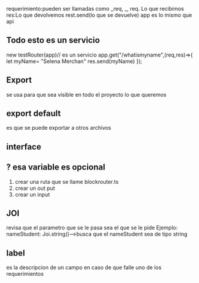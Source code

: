 requerimiento:pueden ser llamadas como _req, _, req. Lo que recibimos
res:Lo que devolvemos
rest.send(lo que se devuelve)
app es lo mismo que api

## Todo esto es un servicio
new testRouter(app)// es un servicio
app.get("/whatismyname",(req,res)=>{
    let myName= "Selena Merchan"
    res.send(myName)
});
##  Export
se usa para que sea visible en todo el proyecto lo que queremos
## export default 
es que se puede exportar a otros archivos
## interface
## ? esa variable es opcional
1. crear una ruta que se llame blockrouter.ts
2. crear un out put
3. crear un input
## JOI
revisa que el parametro que se le pasa sea el que se le pide
Ejemplo: 
nameStudent:
Joi.string()-->busca que el nameStudent sea de tipo string
## label 
es la descripcion de un campo en caso de que falle uno de los requerimientos